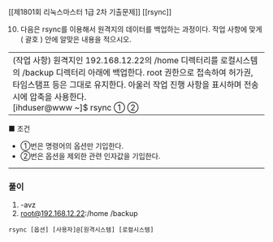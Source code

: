 [[제1801회 리눅스마스터 1급 2차 기출문제]]
[[rsync]]


10. 다음은 rsync를 이용해서 원격지의 데이터를 백업하는 과정이다. 작업 사항에 맞게( 괄호 ) 안에 알맞은 내용을 적으시오.

|   |
|---|
|(작업 사항) 원격지인 192.168.12.22의 /home 디렉터리를 로컬시스템의 /backup 디렉터리 아래에 백업한다. root 권한으로 접속하여 허가권, 타임스탬프 등은 그대로 유지한다. 아울러 작업 진행 사항을 표시하며 전송 시에 압축을 사용한다.  <br>[ihduser@www ~]$ rsync ① ②|

■ 조건  
- ①번은 명령어의 옵션만 기입한다.  
- ②번은 옵션을 제외한 관련 인자값을 기입한다.  


---
### 풀이

1. -avz
2. root@192.168.12.22:/home /backup

`rsync [옵션] [사용자]@[원격시스템] [로컬시스템]`
